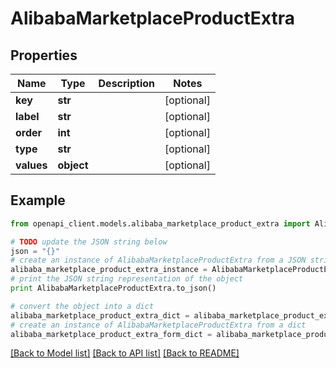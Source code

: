 # AlibabaMarketplaceProductExtra


## Properties
Name | Type | Description | Notes
------------ | ------------- | ------------- | -------------
**key** | **str** |  | [optional] 
**label** | **str** |  | [optional] 
**order** | **int** |  | [optional] 
**type** | **str** |  | [optional] 
**values** | **object** |  | [optional] 

## Example

```python
from openapi_client.models.alibaba_marketplace_product_extra import AlibabaMarketplaceProductExtra

# TODO update the JSON string below
json = "{}"
# create an instance of AlibabaMarketplaceProductExtra from a JSON string
alibaba_marketplace_product_extra_instance = AlibabaMarketplaceProductExtra.from_json(json)
# print the JSON string representation of the object
print AlibabaMarketplaceProductExtra.to_json()

# convert the object into a dict
alibaba_marketplace_product_extra_dict = alibaba_marketplace_product_extra_instance.to_dict()
# create an instance of AlibabaMarketplaceProductExtra from a dict
alibaba_marketplace_product_extra_form_dict = alibaba_marketplace_product_extra.from_dict(alibaba_marketplace_product_extra_dict)
```
[[Back to Model list]](../README.md#documentation-for-models) [[Back to API list]](../README.md#documentation-for-api-endpoints) [[Back to README]](../README.md)


